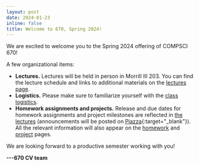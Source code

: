 ```yaml
---
layout: post
date: 2024-01-23
inline: false
title: Welcome to 670, Spring 2024!
---
```


We are excited to welcome you to the Spring 2024 offering of COMPSCI 670!

A few organizational items:
- **Lectures.**
  Lectures will be held in person in Morrill III  203. 
  You can find the lecture schedule and links to additional materials on the [lectures page](https://cvl-umass.github.io/compsci670-spring-2024/lectures/).
- **Logistics.**
  Please make sure to familiarize yourself with the [class logistics](https://cvl-umass.github.io/compsci670-spring-2024/logistics/).
- **Homework assignments and projects.**
  Release and due dates for homework assignments and project milestones are reflected in [the lectures](https://cvl-umass.github.io/compsci670-spring-2024/lectures/) (announcements will be posted on [Piazza](https://piazza.com/umass/spring2024/compsci670/home){:target="\_blank"}).
  All the relevant information will also appear on the [homework](https://cvl-umass.github.io/compsci670-spring-2024/homework/) and [project](https://cvl-umass.github.io/compsci670-spring-2024/project/) pages.

We are looking forward to a productive semester working with you!

**---670 CV team**
